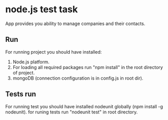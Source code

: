 node.js test task
=================

App provides you ability to manage companies and their contacts.


Run
---

For running project you should have installed:

1. Node.js platform.
2. For loading all required packages run "npm install" in the root directory of project.
3. mongoDB (connection configuration is in config.js in root dir).


Tests run
---------

For running test you should have installed nodeunit globally (npm install -g nodeunit).
for runing tests run "nodeunit test" in root directory.